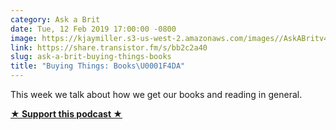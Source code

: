 ```yaml
---
category: Ask a Brit
date: Tue, 12 Feb 2019 17:00:00 -0800
image: https://kjaymiller.s3-us-west-2.amazonaws.com/images//AskABritv4.png
link: https://share.transistor.fm/s/bb2c2a40
slug: ask-a-brit-buying-things-books
title: "Buying Things: Books\U0001F4DA"
---
```


<p>This week we talk about how we get our books and reading in general. </p><p><strong><a href="https://ko-fi.com/jayandjaymedia" rel="payment" title="★ Support this podcast ★">★ Support this podcast ★</a></strong></p>